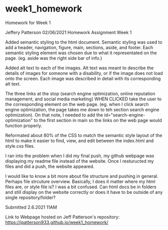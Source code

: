# week1_homework
Homework for Week 1

Jeffery Patterson
02/06/2021
Homework Assignment Week 1

Added semantic styling to the html document. Semantic styling was used to add a header, navigation, figure, main, sections, aside, and footer. Each semantic styling element was chosen due to what it representated on the page. (eg. aside was the right side bar of info.)

Added alt text to each of the images. Alt text was meant to describe the details of images for someone with a disability, or if the image does not load onto the screen. Each image was described in detail with its corresponding alt text. 

The three links at the stop (search engine optimization, online reputation management, and social media marketing) WHEN CLICKED take the user to the corresponding element on the web page. (eg. when I click search engine optimization, the page takes me down to teh section search engine optimization). On that note, I needed to add the id="search-engine-optimization" to the first section in main so the links on the web page would function properly.

Reformated about 80% of the CSS to match the semantic style layout of the html to make it easier to find, view, and edit between the index.html and style.css files.

I ran into the problem when I did my final push, my github webpage was displaying my readme file instead of the website. Once I resturucted my files and did a push, the website appeared.

I would like to know a bit more about file structure and pushing in general. Perhaps file strcuture overview. Basically, I does it matter where my html files are, or style file is? I was a bit confused. Can html docs be in folders and still display on the website correctly or does it have to be outside of any single repository/folder?

Submitted 2.6.2021 11AM

Link to Webpage hosted on Jeff Patterson's repository: https://jpatterson933.github.io/week1_homework/